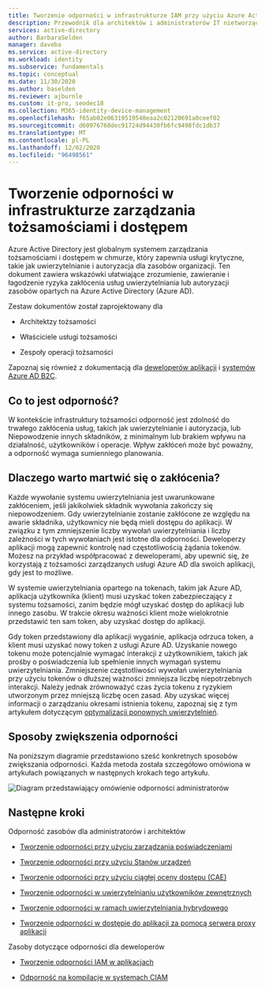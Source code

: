 ```yaml
---
title: Tworzenie odporności w infrastrukturze IAM przy użyciu Azure Active Directory
description: Przewodnik dla architektów i administratorów IT nietworzący odporności na zakłócenia infrastruktury usługi IAM.
services: active-directory
author: BarbaraSelden
manager: daveba
ms.service: active-directory
ms.workload: identity
ms.subservice: fundamentals
ms.topic: conceptual
ms.date: 11/30/2020
ms.author: baselden
ms.reviewer: ajburnle
ms.custom: it-pro, seodec18
ms.collection: M365-identity-device-management
ms.openlocfilehash: f65ab02e06319519548eaa2c02120691a0ceef02
ms.sourcegitcommit: d60976768dec91724d94430fb6fc9498fdc1db37
ms.translationtype: MT
ms.contentlocale: pl-PL
ms.lasthandoff: 12/02/2020
ms.locfileid: "96498561"
---
```

# <a name="build-resilience-in-your-identity-and-access-management-infrastructure"></a>Tworzenie odporności w infrastrukturze zarządzania tożsamościami i dostępem

Azure Active Directory jest globalnym systemem zarządzania tożsamościami i dostępem w chmurze, który zapewnia usługi krytyczne, takie jak uwierzytelnianie i autoryzacja dla zasobów organizacji. Ten dokument zawiera wskazówki ułatwiające zrozumienie, zawieranie i łagodzenie ryzyka zakłócenia usług uwierzytelniania lub autoryzacji zasobów opartych na Azure Active Directory (Azure AD). 

Zestaw dokumentów został zaprojektowany dla

* Architektzy tożsamości

* Właściciele usługi tożsamości

* Zespoły operacji tożsamości

Zapoznaj się również z dokumentacją dla [deweloperów aplikacji](https://aka.ms/azureadresilience/developer) i [systemów Azure AD B2C](resilience-b2c.md).

## <a name="what-is-resilience"></a>Co to jest odporność?

W kontekście infrastruktury tożsamości odporność jest zdolność do trwałego zakłócenia usług, takich jak uwierzytelnianie i autoryzacja, lub Niepowodzenie innych składników, z minimalnym lub brakiem wpływu na działalność, użytkowników i operacje. Wpływ zakłóceń może być poważny, a odporność wymaga sumienniego planowania.

## <a name="why-worry-about-disruption"></a>Dlaczego warto martwić się o zakłócenia?

Każde wywołanie systemu uwierzytelniania jest uwarunkowane zakłóceniem, jeśli jakikolwiek składnik wywołania zakończy się niepowodzeniem. Gdy uwierzytelnianie zostanie zakłócone ze względu na awarie składnika, użytkownicy nie będą mieli dostępu do aplikacji. W związku z tym zmniejszenie liczby wywołań uwierzytelniania i liczby zależności w tych wywołaniach jest istotne dla odporności. Deweloperzy aplikacji mogą zapewnić kontrolę nad częstotliwością żądania tokenów. Możesz na przykład współpracować z deweloperami, aby upewnić się, że korzystają z tożsamości zarządzanych usługi Azure AD dla swoich aplikacji, gdy jest to możliwe. 

W systemie uwierzytelniania opartego na tokenach, takim jak Azure AD, aplikacja użytkownika (klient) musi uzyskać token zabezpieczający z systemu tożsamości, zanim będzie mógł uzyskać dostęp do aplikacji lub innego zasobu. W trakcie okresu ważności klient może wielokrotnie przedstawić ten sam token, aby uzyskać dostęp do aplikacji.

Gdy token przedstawiony dla aplikacji wygaśnie, aplikacja odrzuca token, a klient musi uzyskać nowy token z usługi Azure AD. Uzyskanie nowego tokenu może potencjalnie wymagać interakcji z użytkownikiem, takich jak prośby o poświadczenia lub spełnienie innych wymagań systemu uwierzytelniania. Zmniejszenie częstotliwości wywołań uwierzytelniania przy użyciu tokenów o dłuższej ważności zmniejsza liczbę niepotrzebnych interakcji. Należy jednak zrównoważyć czas życia tokenu z ryzykiem utworzonym przez mniejszą liczbę ocen zasad. Aby uzyskać więcej informacji o zarządzaniu okresami istnienia tokenu, zapoznaj się z tym artykułem dotyczącym [optymalizacji ponownych uwierzytelnień](https://docs.microsoft.com/azure/active-directory/authentication/concepts-azure-multi-factor-authentication-prompts-session-lifetime).

## <a name="ways-to-increase-resilience"></a>Sposoby zwiększenia odporności
Na poniższym diagramie przedstawiono sześć konkretnych sposobów zwiększania odporności. Każda metoda została szczegółowo omówiona w artykułach powiązanych w następnych krokach tego artykułu.
  
![Diagram przedstawiający omówienie odporności administratorów](./media/resilience-in-infrastructure/admin-resilience-overview.png)

## <a name="next-steps"></a>Następne kroki
Odporność zasobów dla administratorów i architektów
 
* [Tworzenie odporności przy użyciu zarządzania poświadczeniami](resilience-in-credentials.md)

* [Tworzenie odporności przy użyciu Stanów urządzeń](resilience-with-device-states.md)

* [Tworzenie odporności przy użyciu ciągłej oceny dostępu (CAE)](resilience-with-continuous-access-evaluation.md)

* [Tworzenie odporności w uwierzytelnianiu użytkowników zewnętrznych](resilience-b2b-authentication.md)

* [Tworzenie odporności w ramach uwierzytelniania hybrydowego](resilience-in-hybrid.md)

* [Tworzenie odporności w dostępie do aplikacji za pomocą serwera proxy aplikacji](resilience-on-premises-access.md)

Zasoby dotyczące odporności dla deweloperów

* [Tworzenie odporności IAM w aplikacjach](resilience-app-development-overview.md)

* [Odporność na kompilacje w systemach CIAM](resilience-b2c.md)
